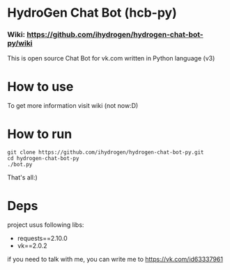# HydroGen Chat Bot (hcb-py)
### Wiki: https://github.com/ihydrogen/hydrogen-chat-bot-py/wiki
This is open source Chat Bot for vk.com written in Python language (v3)

# How to use
To get more information visit wiki (not now:D)

# How to run
    git clone https://github.com/ihydrogen/hydrogen-chat-bot-py.git
    cd hydrogen-chat-bot-py
    ./bot.py
  
That's all:)

# Deps
project usus following libs:
* requests==2.10.0
* vk==2.0.2

if you need to talk with me, you can write me to https://vk.com/id63337961
